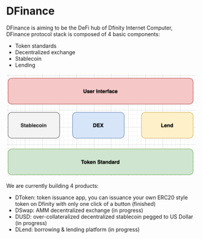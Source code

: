 # DFinance

DFinance is aiming to be the DeFi hub of Dfinity Internet Computer, DFinance protocol stack is composed of 4 basic components:

* Token standards
* Decentralized exchange
* Stablecoin
* Lending

![dfinance](./assets/dfinance.png)

We are currently building 4 products:

* DToken: token issuance app, you can issuance your own ERC20 style token on Dfinity with only one click of a button (finished)
* DSwap: AMM decentralized exchange (in progress)
* DUSD: over-collateralized decentralized stablecoin pegged to US Dollar (in progress)
* DLend: borrowing & lending platform (in progress)